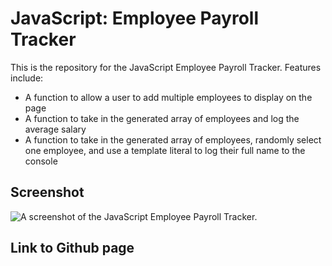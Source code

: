 # JavaScript: Employee Payroll Tracker

This is the repository for the JavaScript Employee Payroll Tracker. Features include:

* A function to allow a user to add multiple employees to display on the page
* A function to take in the generated array of employees and log the average salary
* A function to take in the generated array of employees, randomly select one employee, and use a template literal to log their full name to the console

## Screenshot

![A screenshot of the JavaScript Employee Payroll Tracker.](https://media.discordapp.net/attachments/1202382459103219742/1235824723397705778/image.png?ex=6635c6f6&is=66347576&hm=1f27f57fddc3369fd5706500870b4091128eeafd1ff62834b6ddc0b6debe5be2&=&format=webp&quality=lossless&width=799&height=471)
## Link to Github page

